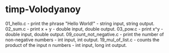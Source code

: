 # timp-Volodyanoy
01_hello.c - print the phrase "Hello World!" - string input, string output.
02_sum.c - print x + y - double input, double output.
03_pow.c - print x^y - double input, double output.
09_count_not_negative.c - print the number of non-negative numbers - int input, int output.
19_mul_of_list.c - counts the product of the input n numbers - int input, long int output.
